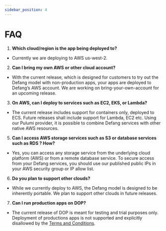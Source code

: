 ```yaml
---
sidebar_position: 4
---
```

# FAQ

1. **Which cloud/region is the app being deployed to?**

- Currently we are deploying to AWS us-west-2.

2. **Can I bring my own AWS or other cloud account?**

- With the current release, which is designed for customers to try out the Defang model with non-production apps, your apps are deployed to Defang’s AWS account. We are working on bring-your-own-account for an upcoming release.

3. **On AWS, can I deploy to services such as EC2, EKS, or Lambda?**

- The current release includes support for containers only, deployed to ECS. Future releases shall include support for Lambda, EC2 etc. Using our Pulumi provider, it is possible to combine Defang services with other native AWS resources.

5. **Can I access AWS storage services such as S3 or database services such as RDS ? How?**

- Yes, you can access any storage service from the underlying cloud platform (AWS) or from a remote database service. To secure access from your Defang services, you should use our published public IPs in your AWS security group or IP allow list.

6. **Do you plan to support other clouds?**

- While we currently deploy to AWS, the Defang model is designed to be inherently portable. We plan to support other clouds in future releases.

7. **Can I run production apps on DOP?**

- The current release of DOP is meant for testing and trial purposes only. Deployment of productions apps is not supported and explicitly disallowed by the [Terms and Conditions](https://defang.io/terms-conditions.html).
